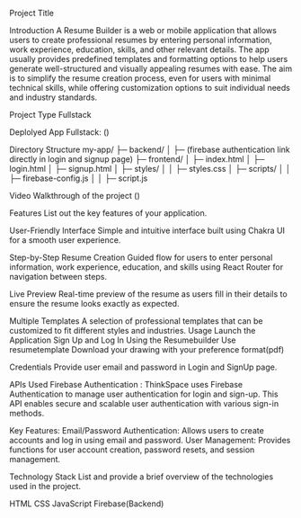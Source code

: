 Project Title


Introduction
A Resume Builder is a web or mobile application that allows users to create professional resumes by entering personal information, work experience, education, skills, and other relevant details. The app usually provides predefined templates and formatting options to help users generate well-structured and visually appealing resumes with ease. The aim is to simplify the resume creation process, even for users with minimal technical skills, while offering customization options to suit individual needs and industry standards.

Project Type
Fullstack

Deplolyed App
Fullstack: ()

Directory Structure
my-app/ ├─ backend/ │ ├─ (firebase authentication link directly in login and signup page) ├─ frontend/ │ ├─ index.html │ ├─ login.html │ ├─ signup.html │ ├─ styles/ │ │ ├─ styles.css │ ├─ scripts/ │ │ ├─ firebase-config.js │ │ ├─ script.js

Video Walkthrough of the project
()

Features
List out the key features of your application.

User-Friendly Interface
Simple and intuitive interface built using Chakra UI for a smooth user experience.

Step-by-Step Resume Creation
Guided flow for users to enter personal information, work experience, education, and skills using React Router for navigation between steps.

Live Preview
Real-time preview of the resume as users fill in their details to ensure the resume looks exactly as expected.

Multiple Templates
A selection of professional templates that can be customized to fit different styles and industries.
Usage
Launch the Application
Sign Up and Log In
Using the Resumebuilder
Use resumetemplate
Download your drawing with your preference format(pdf)

Credentials
Provide user email and password in Login and SignUp page.

APIs Used
Firebase Authentication : ThinkSpace uses Firebase Authentication to manage user authentication for login and sign-up. This API enables secure and scalable user authentication with various sign-in methods.

Key Features: Email/Password Authentication: Allows users to create accounts and log in using email and password. User Management: Provides functions for user account creation, password resets, and session management.

Technology Stack
List and provide a brief overview of the technologies used in the project.

HTML
CSS
JavaScript
Firebase(Backend)
